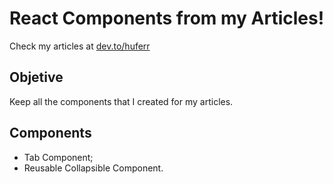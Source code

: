 # React Components from my Articles!

Check my articles at [dev.to/huferr](dev.to/huferr)

## Objetive

Keep all the components that I created for my articles.

## Components

- Tab Component;
- Reusable Collapsible Component.
